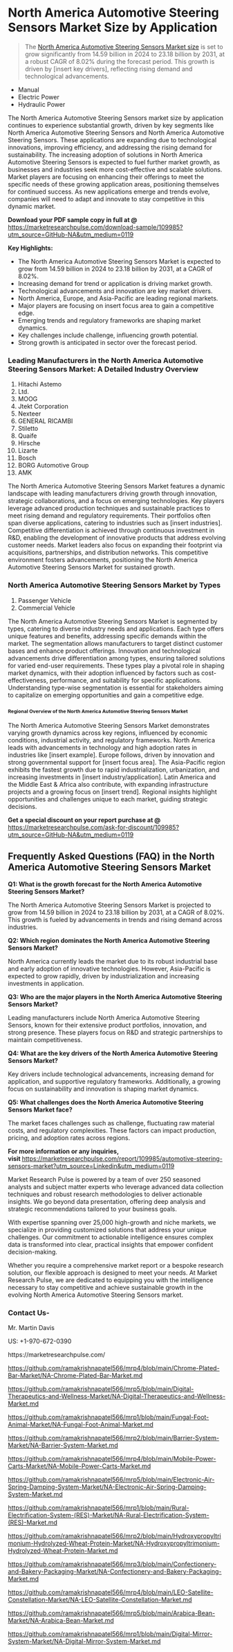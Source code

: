 <h1>North America Automotive Steering Sensors Market&nbsp;Size by Application</h1><blockquote><p>The <a href="https://marketresearchpulse.com/download-sample/109985?utm_source=GitHub-NA&amp;utm_medium=0119">North America Automotive Steering Sensors Market size</a> is set to grow significantly from 14.59 billion in 2024 to 23.18 billion by 2031, at a robust CAGR of 8.02% during the forecast period. This growth is driven by [insert key drivers], reflecting rising demand and technological advancements.</p></blockquote><ul><li>Manual<li> Electric Power<li> Hydraulic Power</li></ul><p>The North America Automotive Steering Sensors market size by application continues to experience substantial growth, driven by key segments like North America Automotive Steering Sensors and North America Automotive Steering Sensors. These applications are expanding due to technological innovations, improving efficiency, and addressing the rising demand for sustainability. The increasing adoption of solutions in North America Automotive Steering Sensors is expected to fuel further market growth, as businesses and industries seek more cost-effective and scalable solutions. Market players are focusing on enhancing their offerings to meet the specific needs of these growing application areas, positioning themselves for continued success. As new applications emerge and trends evolve, companies will need to adapt and innovate to stay competitive in this dynamic market.</p><p><strong>Download your PDF sample copy in full at @ </strong><a href="https://marketresearchpulse.com/download-sample/109985?utm_source=GitHub-NA&amp;utm_medium=0119">https://marketresearchpulse.com/download-sample/109985?utm_source=GitHub-NA&amp;utm_medium=0119</a></p><p><strong>Key Highlights: </strong></p><ul><li>The North America Automotive Steering Sensors Market is expected to grow from 14.59 billion in 2024 to 23.18 billion by 2031, at a CAGR of 8.02%.</li><li>Increasing demand for trend or application is driving market growth.</li><li>Technological advancements and innovation are key market drivers.</li><li>North America, Europe, and Asia-Pacific are leading regional markets.</li><li>Major players are focusing on insert focus area to gain a competitive edge.</li><li>Emerging trends and regulatory frameworks are shaping market dynamics.</li><li>Key challenges include challenge, influencing growth potential.</li><li>Strong growth is anticipated in sector over the forecast period.</li></ul><h3>Leading Manufacturers in the North America Automotive Steering Sensors Market: A Detailed Industry Overview</h3><ol><li>Hitachi Astemo</li><li>Ltd.</li><li>MOOG</li><li>Jtekt Corporation</li><li>Nexteer</li><li>GENERAL RICAMBI</li><li>Stiletto</li><li>Quaife</li><li>Hirsche</li><li>Lizarte</li><li>Bosch</li><li>BORG Automotive Group</li><li>AMK</li></ol><div class="flex max-w-full flex-col flex-grow"><div class="min-h-8 text-message flex w-full flex-col items-end gap-2 whitespace-normal break-words [.text-message+&amp;]:mt-5" dir="auto" data-message-author-role="assistant" data-message-id="fd8432e4-4910-450d-b182-61b7bfb0a01f" data-message-model-slug="gpt-4o"><div class="flex w-full flex-col gap-1 empty:hidden first:pt-[3px]"><div class="markdown prose w-full break-words dark:prose-invert light"><p>The North America Automotive Steering Sensors Market features a dynamic landscape with leading manufacturers driving growth through innovation, strategic collaborations, and a focus on emerging technologies. Key players leverage advanced production techniques and sustainable practices to meet rising demand and regulatory requirements. Their portfolios often span diverse applications, catering to industries such as [insert industries]. Competitive differentiation is achieved through continuous investment in R&amp;D, enabling the development of innovative products that address evolving customer needs. Market leaders also focus on expanding their footprint via acquisitions, partnerships, and distribution networks. This competitive environment fosters advancements, positioning the North America Automotive Steering Sensors Market for sustained growth.</p></div></div></div></div><h3>North America Automotive Steering Sensors Market by Types</h3><ol><li>Passenger Vehicle<li> Commercial Vehicle</li></ol><div class="flex max-w-full flex-col flex-grow"><div class="min-h-8 text-message flex w-full flex-col items-end gap-2 whitespace-normal break-words [.text-message+&amp;]:mt-5" dir="auto" data-message-author-role="assistant" data-message-id="084470be-0bb7-4664-bddf-5156b4f41249" data-message-model-slug="gpt-4o-mini"><div class="flex w-full flex-col gap-1 empty:hidden first:pt-[3px]"><div class="markdown prose w-full break-words dark:prose-invert light"><p>The North America Automotive Steering Sensors Market is segmented by types, catering to diverse industry needs and applications. Each type offers unique features and benefits, addressing specific demands within the market. The segmentation allows manufacturers to target distinct customer bases and enhance product offerings. Innovation and technological advancements drive differentiation among types, ensuring tailored solutions for varied end-user requirements. These types play a pivotal role in shaping market dynamics, with their adoption influenced by factors such as cost-effectiveness, performance, and suitability for specific applications. Understanding type-wise segmentation is essential for stakeholders aiming to capitalize on emerging opportunities and gain a competitive edge.</p></div></div></div></div><h3><span style="font-size: 11px;">Regional Overview of the North America Automotive Steering Sensors Market</span></h3><div class="flex max-w-full flex-col flex-grow"><div class="min-h-8 text-message flex w-full flex-col items-end gap-2 whitespace-normal break-words [.text-message+&amp;]:mt-5" dir="auto" data-message-author-role="assistant" data-message-id="e9038762-ce64-4e30-91c9-9bd413514231" data-message-model-slug="gpt-4o-mini"><div class="flex w-full flex-col gap-1 empty:hidden first:pt-[3px]"><div class="markdown prose w-full break-words dark:prose-invert light"><p>The North America Automotive Steering Sensors Market demonstrates varying growth dynamics across key regions, influenced by economic conditions, industrial activity, and regulatory frameworks. North America leads with advancements in technology and high adoption rates in industries like [insert example]. Europe follows, driven by innovation and strong governmental support for [insert focus area]. The Asia-Pacific region exhibits the fastest growth due to rapid industrialization, urbanization, and increasing investments in [insert industry/application]. Latin America and the Middle East &amp; Africa also contribute, with expanding infrastructure projects and a growing focus on [insert trend]. Regional insights highlight opportunities and challenges unique to each market, guiding strategic decisions.</p></div></div></div></div><p><strong>Get a special discount on your report purchase at @ </strong><a href="https://marketresearchpulse.com/ask-for-discount/109985?utm_source=GitHub-NA&amp;utm_medium=0119">https://marketresearchpulse.com/ask-for-discount/109985?utm_source=GitHub-NA&amp;utm_medium=0119</a></p><h2>Frequently Asked Questions (FAQ) in the North America Automotive Steering Sensors Market</h2><p><strong>Q1: What is the growth forecast for the North America Automotive Steering Sensors Market?</strong></p><p>The North America Automotive Steering Sensors Market is projected to grow from 14.59 billion in 2024 to 23.18 billion by 2031, at a CAGR of 8.02%. This growth is fueled by advancements in trends and rising demand across industries.</p><p><strong>Q2: Which region dominates the North America Automotive Steering Sensors Market?</strong></p><p>North America currently leads the market due to its robust industrial base and early adoption of innovative technologies. However, Asia-Pacific is expected to grow rapidly, driven by industrialization and increasing investments in application.</p><p><strong>Q3: Who are the major players in the North America Automotive Steering Sensors Market?</strong></p><p>Leading manufacturers include North America Automotive Steering Sensors, known for their extensive product portfolios, innovation, and strong presence. These players focus on R&amp;D and strategic partnerships to maintain competitiveness.</p><p><strong>Q4: What are the key drivers of the North America Automotive Steering Sensors Market?</strong></p><p>Key drivers include technological advancements, increasing demand for application, and supportive regulatory frameworks. Additionally, a growing focus on sustainability and innovation is shaping market dynamics.</p><p><strong>Q5: What challenges does the North America Automotive Steering Sensors Market face?</strong></p><p>The market faces challenges such as challenge, fluctuating raw material costs, and regulatory complexities. These factors can impact production, pricing, and adoption rates across regions.</p><p><strong>For more information or any inquiries, visit&nbsp;</strong><a href="https://marketresearchpulse.com/report/109985/automotive-steering-sensors-market?utm_source=Linkedin&utm_medium=0119">https://marketresearchpulse.com/report/109985/automotive-steering-sensors-market?utm_source=Linkedin&utm_medium=0119</a></p><p>Market Research Pulse is powered by a team of over 250 seasoned analysts and subject matter experts who leverage advanced data collection techniques and robust research methodologies to deliver actionable insights. We go beyond data presentation, offering deep analysis and strategic recommendations tailored to your business goals.</p><p>With expertise spanning over 25,000 high-growth and niche markets, we specialize in providing customized solutions that address your unique challenges. Our commitment to actionable intelligence ensures complex data is transformed into clear, practical insights that empower confident decision-making.</p><p>Whether you require a comprehensive market report or a bespoke research solution, our flexible approach is designed to meet your needs. At Market Research Pulse, we are dedicated to equipping you with the intelligence necessary to stay competitive and achieve sustainable growth in the evolving North America Automotive Steering Sensors market.</p><h3><strong>Contact Us-</strong></h3><p>Mr. Martin Davis</p><p>US: +1-970-672-0390</p><p>https://marketresearchpulse.com/</p><p><a href="https://github.com/ramakrishnapatel566/mrp4/blob/main/Chrome-Plated-Bar-Market/NA-Chrome-Plated-Bar-Market.md">https://github.com/ramakrishnapatel566/mrp4/blob/main/Chrome-Plated-Bar-Market/NA-Chrome-Plated-Bar-Market.md</a></p><p><a href="https://github.com/ramakrishnapatel566/mrp5/blob/main/Digital-Therapeutics-and-Wellness-Market/NA-Digital-Therapeutics-and-Wellness-Market.md">https://github.com/ramakrishnapatel566/mrp5/blob/main/Digital-Therapeutics-and-Wellness-Market/NA-Digital-Therapeutics-and-Wellness-Market.md</a></p><p><a href="https://github.com/ramakrishnapatel566/mrp1/blob/main/Fungal-Foot-Animal-Market/NA-Fungal-Foot-Animal-Market.md">https://github.com/ramakrishnapatel566/mrp1/blob/main/Fungal-Foot-Animal-Market/NA-Fungal-Foot-Animal-Market.md</a></p><p><a href="https://github.com/ramakrishnapatel566/mrp2/blob/main/Barrier-System-Market/NA-Barrier-System-Market.md">https://github.com/ramakrishnapatel566/mrp2/blob/main/Barrier-System-Market/NA-Barrier-System-Market.md</a></p><p><a href="https://github.com/ramakrishnapatel566/mrp4/blob/main/Mobile-Power-Carts-Market/NA-Mobile-Power-Carts-Market.md">https://github.com/ramakrishnapatel566/mrp4/blob/main/Mobile-Power-Carts-Market/NA-Mobile-Power-Carts-Market.md</a></p><p><a href="https://github.com/ramakrishnapatel566/mrp5/blob/main/Electronic-Air-Spring-Damping-System-Market/NA-Electronic-Air-Spring-Damping-System-Market.md">https://github.com/ramakrishnapatel566/mrp5/blob/main/Electronic-Air-Spring-Damping-System-Market/NA-Electronic-Air-Spring-Damping-System-Market.md</a></p><p><a href="https://github.com/ramakrishnapatel566/mrp1/blob/main/Rural-Electrification-System-(RES)-Market/NA-Rural-Electrification-System-(RES)-Market.md">https://github.com/ramakrishnapatel566/mrp1/blob/main/Rural-Electrification-System-(RES)-Market/NA-Rural-Electrification-System-(RES)-Market.md</a></p><p><a href="https://github.com/ramakrishnapatel566/mrp2/blob/main/Hydroxypropyltrimonium-Hydrolyzed-Wheat-Protein-Market/NA-Hydroxypropyltrimonium-Hydrolyzed-Wheat-Protein-Market.md">https://github.com/ramakrishnapatel566/mrp2/blob/main/Hydroxypropyltrimonium-Hydrolyzed-Wheat-Protein-Market/NA-Hydroxypropyltrimonium-Hydrolyzed-Wheat-Protein-Market.md</a></p><p><a href="https://github.com/ramakrishnapatel566/mrp3/blob/main/Confectionery-and-Bakery-Packaging-Market/NA-Confectionery-and-Bakery-Packaging-Market.md">https://github.com/ramakrishnapatel566/mrp3/blob/main/Confectionery-and-Bakery-Packaging-Market/NA-Confectionery-and-Bakery-Packaging-Market.md</a></p><p><a href="https://github.com/ramakrishnapatel566/mrp4/blob/main/LEO-Satellite-Constellation-Market/NA-LEO-Satellite-Constellation-Market.md">https://github.com/ramakrishnapatel566/mrp4/blob/main/LEO-Satellite-Constellation-Market/NA-LEO-Satellite-Constellation-Market.md</a></p><p><a href="https://github.com/ramakrishnapatel566/mrp5/blob/main/Arabica-Bean-Market/NA-Arabica-Bean-Market.md">https://github.com/ramakrishnapatel566/mrp5/blob/main/Arabica-Bean-Market/NA-Arabica-Bean-Market.md</a></p><p><a href="https://github.com/ramakrishnapatel566/mrp1/blob/main/Digital-Mirror-System-Market/NA-Digital-Mirror-System-Market.md">https://github.com/ramakrishnapatel566/mrp1/blob/main/Digital-Mirror-System-Market/NA-Digital-Mirror-System-Market.md</a></p>
